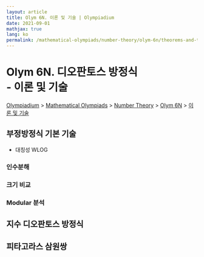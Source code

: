 ```yaml
---
layout: article
title: Olym 6N. 이론 및 기술 | Olympiadium
date: 2021-09-01
mathjax: true
lang: ko
permalink: /mathematical-olympiads/number-theory/olym-6n/theorems-and-techniques/
---
```

# Olym 6N. 디오판토스 방정식 <br> <ssup> - 이론 및 기술</ssup>

<a href="{{ site.homeurl }}">Olympiadium</a> > <a href="{{ site.homeurl }}mathematical-olympiads/">Mathematical Olympiads</a> > <a href="{{ site.homeurl }}mathematical-olympiads/number-theory/">Number Theory</a> > <a href="{{ site.homeurl }}mathematical-olympiads/number-theory/olym-6n/">Olym 6N</a> > <a href="{{ site.homeurl }}mathematical-olympiads/number-theory/olym-6n/theorems-and-techniques/">이론 및 기술</a>

## 부정방정식 기본 기술
- 대칭성 WLOG

### 인수분해

### 크기 비교

### Modular 분석

## 지수 디오판토스 방정식

## 피타고라스 삼원쌍